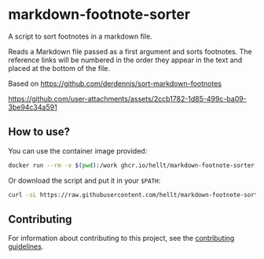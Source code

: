 # markdown-footnote-sorter

A script to sort footnotes in a markdown file.

Reads a Markdown file passed as a first argument and sorts footnotes.
The reference links will be numbered in
the order they appear in the text and placed at the bottom
of the file.

Based on <https://github.com/derdennis/sort-markdown-footnotes>



https://github.com/user-attachments/assets/2ccb1782-1d85-499c-ba09-3be94c34a591



## How to use?

You can use the container image provided:

```bash
docker run --rm -v $(pwd):/work ghcr.io/hellt/markdown-footnote-sorter path/to/doc.md
```

Or download the script and put it in your `$PATH`:

```bash
curl -sL https://raw.githubusercontent.com/hellt/markdown-footnote-sorter/main/fnsort.py
```


## Contributing
For information about contributing to this project, see the [contributing guidelines](CONTRIBUTING.md).
